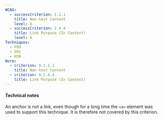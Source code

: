 ```yaml
---
WCAG:
  - successCriterion: 1.1.1
    title: Non-text Content
    level: A
  - successCriterion: 2.4.4
    title: Link Purpose (In Context)
    level: A
Techniques:
  - F89
  - G91
  - H30
Norm:
  - criterion: 9.1.1.1
    title: Non-text Content
  - criterion: 9.2.4.4
    title: Link Purpose (In Context)
---
```


#### Technical notes

An anchor is not a link, even though for a long time the `<a>` element was used to support this technique. It is therefore not covered by this criterion.
